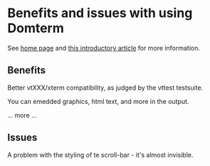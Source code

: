 # Benefits and issues with using Domterm

See [home page](http://domterm.org) and
[this introductory article](https://opensource.com/article/18/1/introduction-domterm-terminal-emulator) for more information.

## Benefits

Better vtXXX/xterm compatibility, as judged by the vttest testsuite.

You can emedded graphics, html text, and more in the output.

... more ...

## Issues

A problem with the styling of te scroll-bar - it's almost invisible.

